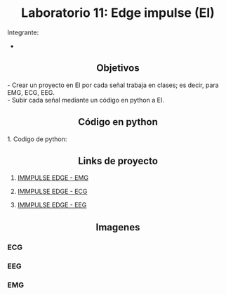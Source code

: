 <h1 style="text-align: center;">Laboratorio 11: Edge impulse (EI)</h1>
Integrante: 

- 
<a id = "Informe edge impulse" style></a>
<h2 style = "text-align: center;">Objetivos</h2>
- Crear un proyecto en EI por cada señal trabaja en clases; es decir, para EMG, ECG, EEG. <br />
- Subir cada señal mediante un código en python a EI.<br />

<h2 style = "text-align: center;">Código en python</h2>
1. Codigo de python: 

<h2 style = "text-align: center;">Links de proyecto</h2>

1. [IMMPULSE EDGE - EMG](https://studio.edgeimpulse.com/public/431212/live)</p>
2. [IMMPULSE EDGE - ECG](https://studio.edgeimpulse.com/public/431207/live)</p>
3. [IMMPULSE EDGE - EEG](https://studio.edgeimpulse.com/public/431213/live)</p>

<h2 style = "text-align: center;">Imagenes</h2>

### ECG


### EEG

### EMG
